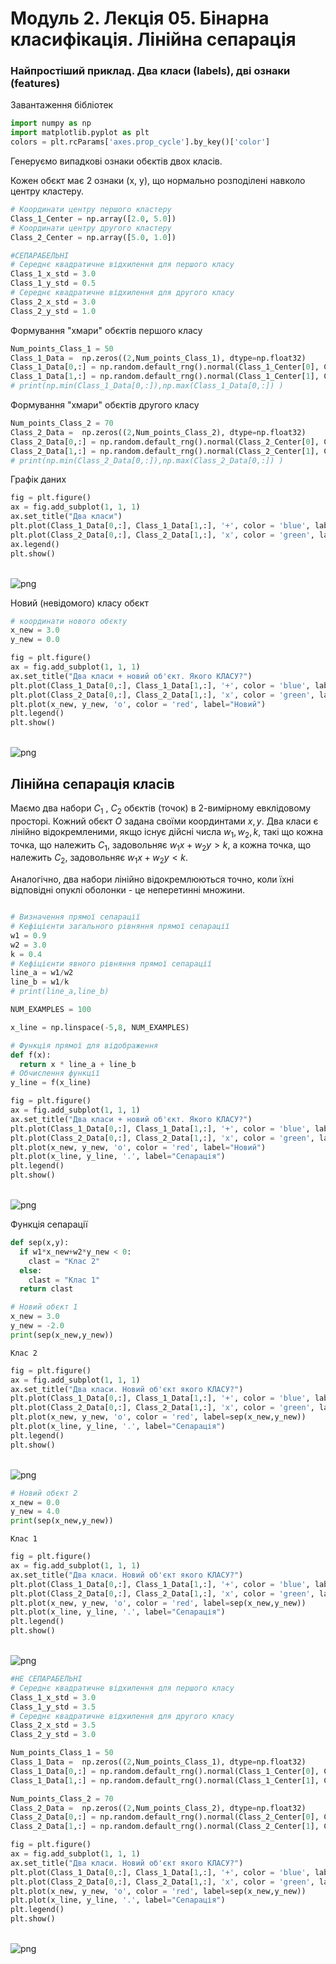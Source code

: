 # Модуль 2. Лекція 05. Бінарна класифікація. Лінійна сепарація

### Найпростіший приклад. Два класи (labels), дві ознаки (features)

Завантаження бібліотек


```python
import numpy as np
import matplotlib.pyplot as plt
colors = plt.rcParams['axes.prop_cycle'].by_key()['color']
```

Генеруємо випадкові ознаки обєктів двох класів.

Кожен обєкт має 2 ознаки (x,  y), що нормально розподілені навколо центру кластеру.


```python
# Координати центру першого кластеру
Class_1_Center = np.array([2.0, 5.0])
# Координати центру другого кластеру
Class_2_Center = np.array([5.0, 1.0])

#СЕПАРАБЕЛЬНІ
# Середнє квадратичне відхилення для першого класу
Class_1_x_std = 3.0
Class_1_y_std = 0.5
# Середнє квадратичне відхилення для другого класу
Class_2_x_std = 3.0
Class_2_y_std = 1.0

```

Формування "хмари" обєктів першого класу


```python
Num_points_Class_1 = 50
Class_1_Data =  np.zeros((2,Num_points_Class_1), dtype=np.float32)
Class_1_Data[0,:] = np.random.default_rng().normal(Class_1_Center[0], Class_1_x_std, Num_points_Class_1)
Class_1_Data[1,:] = np.random.default_rng().normal(Class_1_Center[1], Class_1_y_std, Num_points_Class_1)
# print(np.min(Class_1_Data[0,:]),np.max(Class_1_Data[0,:]) )
```

Формування "хмари" обєктів другого  класу


```python
Num_points_Class_2 = 70
Class_2_Data =  np.zeros((2,Num_points_Class_2), dtype=np.float32)
Class_2_Data[0,:] = np.random.default_rng().normal(Class_2_Center[0], Class_2_x_std, Num_points_Class_2)
Class_2_Data[1,:] = np.random.default_rng().normal(Class_2_Center[1], Class_2_y_std, Num_points_Class_2)
# print(np.min(Class_2_Data[0,:]),np.max(Class_2_Data[0,:]) )
```

Графік даних


```python
fig = plt.figure()
ax = fig.add_subplot(1, 1, 1)
ax.set_title("Два класи")
plt.plot(Class_1_Data[0,:], Class_1_Data[1,:], '+', color = 'blue', label = 'Клас 1')
plt.plot(Class_2_Data[0,:], Class_2_Data[1,:], 'x', color = 'green', label = 'Клас 2')
ax.legend()
plt.show()
```


​    
![png](output_11_0.png)
​    


Новий (невідомого) класу обєкт


```python
# координати нового обєкту
x_new = 3.0
y_new = 0.0

fig = plt.figure()
ax = fig.add_subplot(1, 1, 1)
ax.set_title("Два класи + новий об'єкт. Якого КЛАСУ?")
plt.plot(Class_1_Data[0,:], Class_1_Data[1,:], '+', color = 'blue', label = 'Клас 1')
plt.plot(Class_2_Data[0,:], Class_2_Data[1,:], 'x', color = 'green', label = 'Клас 2')
plt.plot(x_new, y_new, 'o', color = 'red', label="Новий")
plt.legend()
plt.show()
```


​    
![png](output_13_0.png)
​    


## Лінійна сепарація класів

Маємо два набори $C_1$ , $C_2$ обєктів (точок) в 2-вимірному евклідовому просторі. Кожний обєкт $O$ задана своїми координтами $x, y$.
Два класи є лінійно відокремленими, якщо існує дійсні числа $w_1, w_2, k$, такі що кожна точка, що належить $C_1$, задовольняє $w_1x+w_2y >k$, а кожна точка, що належить $C_2$,  задовольняє  $w_1x+w_2y<k$.

Аналогічно, два набори лінійно відокремлюються точно, коли їхні відповідні опуклі оболонки - це неперетинні множини.


```python

```


```python
# Визначення прямої сепарації
# Кефіцієнти загального рівняння прямої сепарації
w1 = 0.9
w2 = 3.0
k = 0.4
# Кефіцієнти явного рівняння прямої сепарації
line_a = w1/w2
line_b = w1/k
# print(line_a,line_b)

NUM_EXAMPLES = 100

x_line = np.linspace(-5,8, NUM_EXAMPLES)

# Функція прямої для відображення
def f(x):
  return x * line_a + line_b
# Обчислення функції
y_line = f(x_line)

```


```python
fig = plt.figure()
ax = fig.add_subplot(1, 1, 1)
ax.set_title("Два класи + новий об'єкт. Якого КЛАСУ?")
plt.plot(Class_1_Data[0,:], Class_1_Data[1,:], '+', color = 'blue', label = 'Клас 1')
plt.plot(Class_2_Data[0,:], Class_2_Data[1,:], 'x', color = 'green', label = 'Клас 2')
plt.plot(x_new, y_new, 'o', color = 'red', label="Новий")
plt.plot(x_line, y_line, '.', label="Сепарація")
plt.legend()
plt.show()
```


​    
![png](output_18_0.png)
​    


Функція сепарації


```python
def sep(x,y):
  if w1*x_new+w2*y_new < 0:
    clast = "Клас 2"
  else:
    clast = "Клас 1"
  return clast
```


```python
# Новий обєкт 1
x_new = 3.0
y_new = -2.0
print(sep(x_new,y_new))
```

    Клас 2



```python
fig = plt.figure()
ax = fig.add_subplot(1, 1, 1)
ax.set_title("Два класи. Новий об'єкт якого КЛАСУ?")
plt.plot(Class_1_Data[0,:], Class_1_Data[1,:], '+', color = 'blue', label = 'Клас 1')
plt.plot(Class_2_Data[0,:], Class_2_Data[1,:], 'x', color = 'green', label = 'Клас 2')
plt.plot(x_new, y_new, 'o', color = 'red', label=sep(x_new,y_new))
plt.plot(x_line, y_line, '.', label="Сепарація")
plt.legend()
plt.show()
```


​    
![png](output_22_0.png)
​    



```python
# Новий обєкт 2
x_new = 0.0
y_new = 4.0
print(sep(x_new,y_new))
```

    Клас 1



```python
fig = plt.figure()
ax = fig.add_subplot(1, 1, 1)
ax.set_title("Два класи. Новий об'єкт якого КЛАСУ?")
plt.plot(Class_1_Data[0,:], Class_1_Data[1,:], '+', color = 'blue', label = 'Клас 1')
plt.plot(Class_2_Data[0,:], Class_2_Data[1,:], 'x', color = 'green', label = 'Клас 2')
plt.plot(x_new, y_new, 'o', color = 'red', label=sep(x_new,y_new))
plt.plot(x_line, y_line, '.', label="Сепарація")
plt.legend()
plt.show()
```


​    
![png](output_24_0.png)
​    



```python
#НЕ СЕПАРАБЕЛЬНІ
# Середнє квадратичне відхилення для першого класу
Class_1_x_std = 3.0
Class_1_y_std = 3.5
# Середнє квадратичне відхилення для другого класу
Class_2_x_std = 3.5
Class_2_y_std = 3.0

```


```python
Num_points_Class_1 = 50
Class_1_Data =  np.zeros((2,Num_points_Class_1), dtype=np.float32)
Class_1_Data[0,:] = np.random.default_rng().normal(Class_1_Center[0], Class_1_x_std, Num_points_Class_1)
Class_1_Data[1,:] = np.random.default_rng().normal(Class_1_Center[1], Class_1_y_std, Num_points_Class_1)

Num_points_Class_2 = 70
Class_2_Data =  np.zeros((2,Num_points_Class_2), dtype=np.float32)
Class_2_Data[0,:] = np.random.default_rng().normal(Class_2_Center[0], Class_2_x_std, Num_points_Class_2)
Class_2_Data[1,:] = np.random.default_rng().normal(Class_2_Center[1], Class_2_y_std, Num_points_Class_2)
```


```python
fig = plt.figure()
ax = fig.add_subplot(1, 1, 1)
ax.set_title("Два класи. Новий об'єкт якого КЛАСУ?")
plt.plot(Class_1_Data[0,:], Class_1_Data[1,:], '+', color = 'blue', label = 'Клас 1')
plt.plot(Class_2_Data[0,:], Class_2_Data[1,:], 'x', color = 'green', label = 'Клас 2')
plt.plot(x_new, y_new, 'o', color = 'red', label=sep(x_new,y_new))
plt.plot(x_line, y_line, '.', label="Сепарація")
plt.legend()
plt.show()
```


​    
![png](output_27_0.png)
​    


